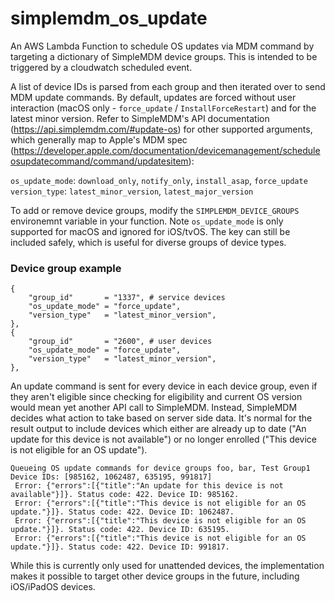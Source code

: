 # simplemdm_os_update

An AWS Lambda Function to schedule OS updates via MDM command by targeting a dictionary of SimpleMDM device groups. This is intended to be triggered by a cloudwatch scheduled event.

A list of device IDs is parsed from each group and then iterated over to send MDM update commands. By default, updates are forced without user interaction (macOS only - `force_update` / `InstallForceRestart`) and for the latest minor version. Refer to SimpleMDM's API documentation (https://api.simplemdm.com/#update-os) for other supported arguments, which generally map to Apple's MDM spec (https://developer.apple.com/documentation/devicemanagement/scheduleosupdatecommand/command/updatesitem):

`os_update_mode`: `download_only`, `notify_only`, `install_asap`, `force_update`
`version_type`: `latest_minor_version`, `latest_major_version`

To add or remove device groups, modify the `SIMPLEMDM_DEVICE_GROUPS` environemnt variable in your function. Note `os_update_mode` is only supported for macOS and ignored for iOS/tvOS. The key can still be included safely, which is useful for diverse groups of device types.

### Device group example
```
{
    "group_id"       = "1337", # service devices
    "os_update_mode" = "force_update",
    "version_type"   = "latest_minor_version",
},
{
    "group_id"       = "2600", # user devices
    "os_update_mode" = "force_update",
    "version_type"   = "latest_minor_version",
},
```

An update command is sent for every device in each device group, even if they aren't eligible since checking for eligibility and current OS version would mean yet another API call to SimpleMDM. Instead, SimpleMDM decides what action to take based on server side data. It's normal for the result output to include devices which either are already up to date ("An update for this device is not available") or no longer enrolled ("This device is not eligible for an OS update"). 

```
Queueing OS update commands for device groups foo, bar, Test Group1
Device IDs: [985162, 1062487, 635195, 991817]
 Error: {"errors":[{"title":"An update for this device is not available"}]}. Status code: 422. Device ID: 985162.
 Error: {"errors":[{"title":"This device is not eligible for an OS update."}]}. Status code: 422. Device ID: 1062487.
 Error: {"errors":[{"title":"This device is not eligible for an OS update."}]}. Status code: 422. Device ID: 635195.
 Error: {"errors":[{"title":"This device is not eligible for an OS update."}]}. Status code: 422. Device ID: 991817.
```

While this is currently only used for unattended devices, the implementation makes it possible to target other device groups in the future, including iOS/iPadOS devices.
